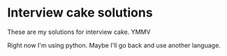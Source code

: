 # Interview cake solutions

These are my solutions for interview cake. YMMV

Right now I'm using python. Maybe I'll go back and use another language.
